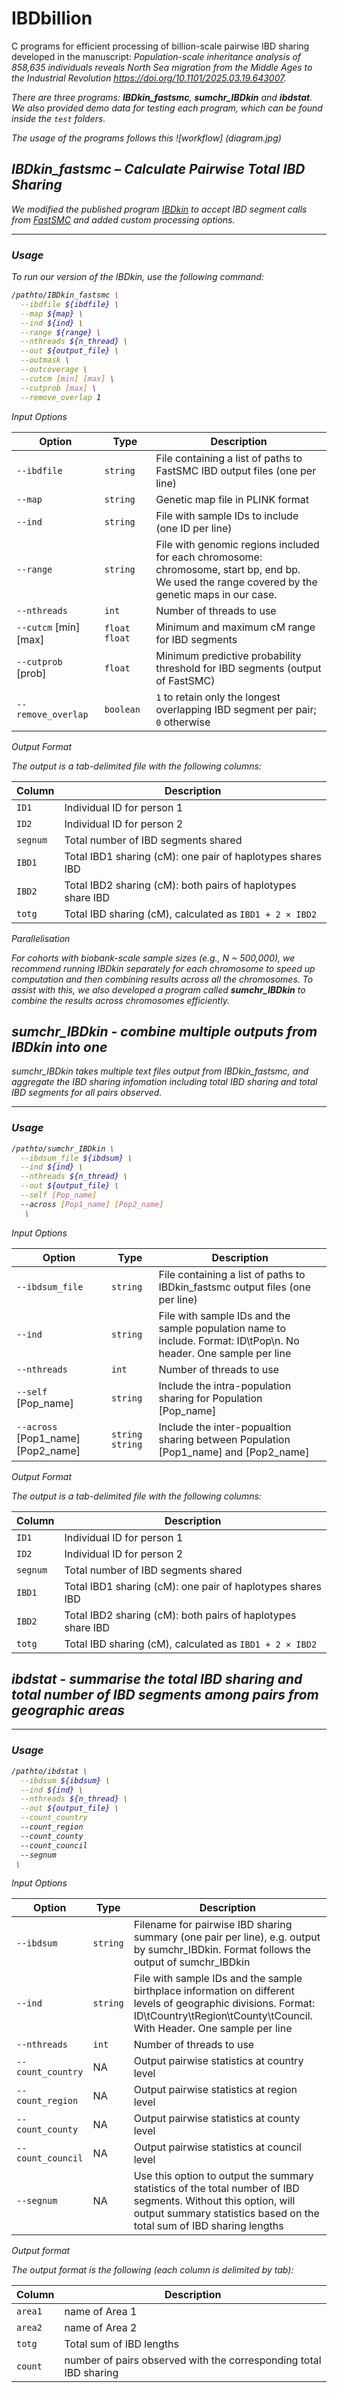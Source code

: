 
# IBDbillion
 
C programs for efficient processing of billion-scale pairwise IBD sharing developed in the manuscript: <em>Population-scale inheritance analysis of 858,635 individuals reveals North Sea migration from the Middle Ages to the Industrial Revolution<em> https://doi.org/10.1101/2025.03.19.643007. 

There are three programs: **IBDkin_fastsmc**, **sumchr_IBDkin** and **ibdstat**. We also provided demo data for testing each program, which can be found inside the `test` folders. 

The usage of the programs follows this ![workflow] (diagram.jpg)

## IBDkin_fastsmc – Calculate Pairwise Total IBD Sharing

We modified the published program [IBDkin](https://doi.org/10.1093/bioinformatics/btaa569) to accept IBD segment calls from [FastSMC](https://doi.org/10.1038/s41467-020-19588-x) and added custom processing options.

---

### Usage

To run our version of the IBDkin, use the following command:

```bash
/pathto/IBDkin_fastsmc \
  --ibdfile ${ibdfile} \
  --map ${map} \
  --ind ${ind} \
  --range ${range} \
  --nthreads ${n_thread} \
  --out ${output_file} \
  --outmask \
  --outcoverage \
  --cutcm [min] [max] \
  --cutprob [max] \
  --remove_overlap 1
```

Input Options

| Option             | Type          | Description                                                                    |
| ------------------ | ------------- | ------------------------------------------------------------------------------ |
| `--ibdfile`        | `string`      | File containing a list of paths to FastSMC IBD output files (one per line)     |
| `--map`            | `string`      | Genetic map file in PLINK format                                               |
| `--ind`            | `string`      | File with sample IDs to include (one ID per line)                              |
| `--range`          | `string`      | File with genomic regions included for each chromosome: chromosome, start bp, end bp. <br>We used the range covered by the genetic maps in our case.          |
| `--nthreads`       | `int`         | Number of threads to use                                                       |
| `--cutcm` [min] [max]         | `float float` | Minimum and maximum cM range for IBD segments                                  |
| `--cutprob` [prob]       | `float`       | Minimum predictive probability threshold for IBD segments (output of FastSMC)                      |
| `--remove_overlap` | `boolean`     | `1` to retain only the longest overlapping IBD segment per pair; <br> `0` otherwise |


Output Format

The output is a tab-delimited file with the following columns: 

| Column   | Description                                                 |
| -------- | ----------------------------------------------------------- |
| `ID1`    | Individual ID for person 1                                  |
| `ID2`    | Individual ID for person 2                                  |
| `segnum` | Total number of IBD segments shared                         |
| `IBD1`   | Total IBD1 sharing (cM): one pair of haplotypes shares IBD  |
| `IBD2`   | Total IBD2 sharing (cM): both pairs of haplotypes share IBD |
| `totg`   | Total IBD sharing (cM), calculated as `IBD1 + 2 × IBD2`     |

Parallelisation

For cohorts with biobank-scale sample sizes (e.g., N ~ 500,000), we recommend running IBDkin separately for each chromosome to speed up computation and then combining results across all the chromosomes. 
To assist with this, we also developed a program called **sumchr_IBDkin** to combine the results across chromosomes efficiently.

## sumchr_IBDkin  - combine multiple outputs from IBDkin into one 

sumchr_IBDkin takes multiple text files output from IBDkin_fastsmc, and aggregate the IBD sharing infomation including total IBD sharing and total IBD segments for all pairs observed. 

---

### Usage

```bash
/pathto/sumchr_IBDkin \
  --ibdsum_file ${ibdsum} \
  --ind ${ind} \
  --nthreads ${n_thread} \
  --out ${output_file} \
  --self [Pop_name]
  --across [Pop1_name] [Pop2_name]
   \
  ```

Input Options

| Option             | Type          | Description                                                                    |
| ------------------ | ------------- | ------------------------------------------------------------------------------ |
| `--ibdsum_file`        | `string`      | File containing a list of paths to IBDkin_fastsmc output files (one per line)     |
| `--ind`            | `string`      | File with sample IDs and the sample population name to include. Format: ID\tPop\n. No header. One sample per line                              |
| `--nthreads`       | `int`         | Number of threads to use                                                       |
| `--self`   [Pop_name]     | `string`       | Include the intra-population sharing for Population [Pop_name]                       |
| `--across` [Pop1_name] [Pop2_name] | `string` `string`     | Include the inter-popualtion sharing between Population [Pop1_name] and [Pop2_name] |


Output Format

The output is a tab-delimited file with the following columns: 

| Column   | Description                                                 |
| -------- | ----------------------------------------------------------- |
| `ID1`    | Individual ID for person 1                                  |
| `ID2`    | Individual ID for person 2                                  |
| `segnum` | Total number of IBD segments shared                         |
| `IBD1`   | Total IBD1 sharing (cM): one pair of haplotypes shares IBD  |
| `IBD2`   | Total IBD2 sharing (cM): both pairs of haplotypes share IBD |
| `totg`   | Total IBD sharing (cM), calculated as `IBD1 + 2 × IBD2`     |



## ibdstat - summarise the total IBD sharing and total number of IBD segments among pairs from geographic areas

---

### Usage

```bash
/pathto/ibdstat \
  --ibdsum ${ibdsum} \
  --ind ${ind} \
  --nthreads ${n_thread} \
  --out ${output_file} \
  --count_country
  --count_region 
  --count_county 
  --count_council
  --segnum
 \
  ```

Input Options

| Option             | Type          | Description                                                                    |
| ------------------ | ------------- | ------------------------------------------------------------------------------ |
| `--ibdsum`        | `string`      | Filename for pairwise IBD sharing summary (one pair per line), e.g. output by sumchr_IBDkin. Format follows the output of sumchr_IBDkin |
| `--ind`            | `string`      | File with sample IDs and the sample birthplace information on different levels of geographic divisions. Format: ID\tCountry\tRegion\tCounty\tCouncil. With Header. One sample per line                              |
| `--nthreads`       | `int`         | Number of threads to use                                                     |
| `--count_country`  | NA | Output pairwise statistics at country level |
| `--count_region`  | NA | Output pairwise statistics at region level |
| `--count_county`  | NA | Output pairwise statistics at county level |
| `--count_council`  | NA | Output pairwise statistics at council level |
| `--segnum`  | NA | Use this option to output the summary statistics of the total number of IBD segments. Without this option, will output summary statistics based on the total sum of IBD sharing lengths | 

Output format

The output format is the following (each column is delimited by tab): 


| Column   | Description                                                 |
| -------- | ----------------------------------------------------------- |
| `area1`    | name of Area 1                            |
| `area2`    | name of Area 2                              |
| `totg` | Total sum of IBD lengths                         |
| `count`   | number of pairs observed with the corresponding total IBD sharing   |
